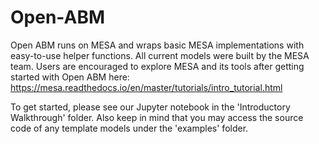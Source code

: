 # Open-ABM

Open ABM runs on MESA and wraps basic MESA implementations with easy-to-use helper functions. All current models were built by the MESA team. Users are encouraged to explore MESA and its tools after getting started with Open ABM here: https://mesa.readthedocs.io/en/master/tutorials/intro_tutorial.html

To get started, please see our Jupyter notebook in the 'Introductory Walkthrough' folder. Also keep in mind that you may access the source code of any template models under the 'examples' folder. 
